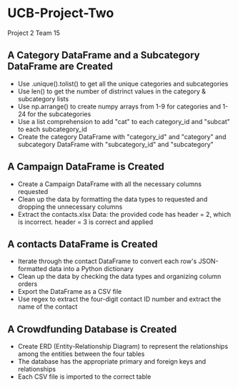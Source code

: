# UCB-Project-Two
Project 2 Team 15
## A Category DataFrame  and a Subcategory DataFrame are Created
- Use .unique().tolist() to get all the unique categories and subcategories
- Use len() to get the number of distrinct values in the category & subcategory lists
- Use np.arrange() to create numpy arrays from 1-9 for categories and 1-24 for the subcategories
- Use a list comprehension to add "cat" to each category_id and "subcat" to each subcategory_id
- Create the category DataFrame with "category_id" and "category" and subcategory DataFrame with "subcategory_id" and "subcategory"
## A Campaign DataFrame is Created
- Create a Campaign DataFrame with all the necessary columns requested
- Clean up the data by formatting the data types to requested and dropping the unnecessary columns
- Extract the contacts.xlsx Data: the provided code has header = 2, which is incorrect. header = 3 is correct and applied
## A contacts DataFrame is Created
- Iterate through the contact DataFrame to convert each row's JSON-formatted data into a Python dictionary
- Clean up the data by checking the data types and organizing column orders
- Export the DataFrame as a CSV file
- Use regex to extract the four-digit contact ID number and extract the name of the contact
## A Crowdfunding Database is Created
- Create ERD (Entity-Relationship Diagram) to represent the relationships among the entities between the four tables
- The database has the appropriate primary and foreign keys and relationships
- Each CSV file is imported to the correct table
